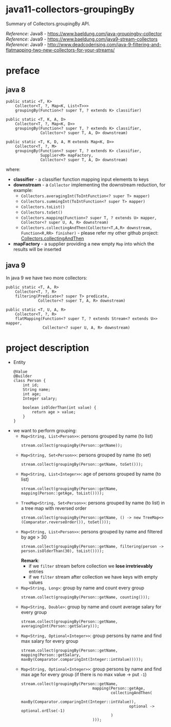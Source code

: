 # java11-collectors-groupingBy
Summary of Collectors.groupingBy API.

_Reference_: Java8 - https://www.baeldung.com/java-groupingby-collector  
_Reference_: Java9 - https://www.baeldung.com/java9-stream-collectors  
_Reference_: Java9 - http://www.deadcoderising.com/java-9-filtering-and-flatmapping-two-new-collectors-for-your-streams/

# preface
## java 8
```
public static <T, K> 
    Collector<T, ?, Map<K, List<T>>>
    groupingBy(Function<? super T, ? extends K> classifier)
```
```
public static <T, K, A, D>
    Collector<T, ?, Map<K, D>> 
    groupingBy(Function<? super T, ? extends K> classifier,
               Collector<? super T, A, D> downstream)
```
```
public static <T, K, D, A, M extends Map<K, D>>
    Collector<T, ?, M> 
    groupingBy(Function<? super T, ? extends K> classifier,
               Supplier<M> mapFactory,
               Collector<? super T, A, D> downstream)
```
where:
* **classifier** - a classifier function mapping input elements to keys
* **downstream** - a `Collector` implementing the downstream reduction,
for example:
    * `Collectors.averagingInt(ToIntFunction<? super T> mapper)`
    * `Collectors.summingInt(ToIntFunction<? super T> mapper)`
    * `Collectors.toList()`
    * `Collectors.toSet()`
    * `Collectors.mapping(Function<? super T, ? extends U> mapper, Collector<? super U, A, R> downstream)`
    * `Collectors.collectingAndThen(Collector<T,A,R> downstream, Function<R,RR> finisher)` - please refer my other
    github project: [Collectors.collectingAndThen](https://github.com/mtumilowicz/java11-collectors-collectingAndThen)
* **mapFactory** - a supplier providing a new empty `Map` into which the 
results will be inserted

## java 9
In java 9 we have two more collectors:
```
public static <T, A, R>
    Collector<T, ?, R> 
    filtering(Predicate<? super T> predicate,
              Collector<? super T, A, R> downstream)
```
```
public static <T, U, A, R>
    Collector<T, ?, R> 
    flatMapping(Function<? super T, ? extends Stream<? extends U>> mapper,
                Collector<? super U, A, R> downstream)
```

# project description
* Entity
    ```
    @Value
    @Builder
    class Person {
        int id;
        String name;
        int age;
        Integer salary;
        
        boolean isOlderThan(int value) {
            return age > value;
        }
    }
    ```
* we want to perform grouping:
    * `Map<String, List<Person>>`: persons grouped by name (to list)
        ```
        stream.collect(groupingBy(Person::getName));        
        ```
    * `Map<String, Set<Person>>`: persons grouped by name (to set)
        ```
        stream.collect(groupingBy(Person::getName, toSet()));
        ```
    * `Map<String, List<Integer>>`: age of persons grouped by name 
    (to list)
        ```
        stream.collect(groupingBy(Person::getName, mapping(Person::getAge, toList())));        
        ```
    * `TreeMap<String, Set<Person>>`: persons grouped by name 
    (to list) in a tree map with reversed order
        ```
        stream.collect(groupingBy(Person::getName, () -> new TreeMap<>(Comparator.reverseOrder()), toSet()));        
        ```
    * `Map<String, List<Person>>`: persons grouped by name and filtered by age > 30
        ```
        stream.collect(groupingBy(Person::getName, filtering(person -> person.isOlderThan(30), toList())));
        ```
        **Remark**:
        * if we `filter` stream before collection we **lose irretrievably** 
        entries
        * if we `filter` stream after collection we have keys with empty values
    * `Map<String, Long>`: group by name and count every group
        ```
        stream.collect(groupingBy(Person::getName, counting()));
        ```
    * `Map<String, Double>`: group by name and count average salary for every group
        ```
        stream.collect(groupingBy(Person::getName, averagingInt(Person::getSalary)));
        ```
    * `Map<String, Optional<Integer>>`: group persons by name and find max salary for every group
        ```
        stream.collect(groupingBy(Person::getName, mapping(Person::getSalary, maxBy(Comparator.comparingInt(Integer::intValue)))));
        ```
    * `Map<String, Optional<Integer>>`: group persons by name and find max age for every group 
    (if there is no max value -> put `-1`)
        ```
        stream.collect(groupingBy(Person::getName,
                                       mapping(Person::getAge,
                                               collectingAndThen(
                                                       maxBy(Comparator.comparingInt(Integer::intValue)),
                                                       optional -> optional.orElse(-1)
                                               )
                                       )));
        ```
    